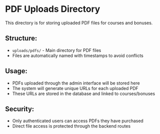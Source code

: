 # PDF Uploads Directory

This directory is for storing uploaded PDF files for courses and bonuses.

## Structure:
- `uploads/pdfs/` - Main directory for PDF files
- Files are automatically named with timestamps to avoid conflicts

## Usage:
- PDFs uploaded through the admin interface will be stored here
- The system will generate unique URLs for each uploaded PDF
- These URLs are stored in the database and linked to courses/bonuses

## Security:
- Only authenticated users can access PDFs they have purchased
- Direct file access is protected through the backend routes
